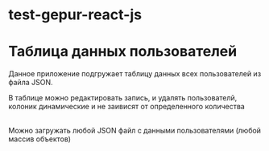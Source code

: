 # test-gepur-react-js
<h1>Таблица данных пользователей</h1>
<p>Данное приложение подгружает таблицу данных всех пользователей из файла JSON.</p>
<p>В таблице можно редактировать запись, и удалять пользователй, колоник динамические и не заивисят от определенного количества</p><br>
<span>Можно загружать любой JSON файл с данными пользователями (любой массив объектов)</span>
